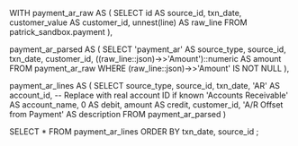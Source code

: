 WITH payment_ar_raw AS (
  SELECT
    id AS source_id,
    txn_date,
    customer_value AS customer_id,
    unnest(line) AS raw_line
  FROM patrick_sandbox.payment
),

payment_ar_parsed AS (
  SELECT
    'payment_ar' AS source_type,
    source_id,
    txn_date,
    customer_id,
    ((raw_line::json)->>'Amount')::numeric AS amount
  FROM payment_ar_raw
  WHERE (raw_line::json)->>'Amount' IS NOT NULL
),

payment_ar_lines AS (
  SELECT
    source_type,
    source_id,
    txn_date,
    'AR' AS account_id,  -- Replace with real account ID if known
    'Accounts Receivable' AS account_name,
    0 AS debit,
    amount AS credit,
    customer_id,
    'A/R Offset from Payment' AS description
  FROM payment_ar_parsed
)

SELECT *
FROM payment_ar_lines
ORDER BY txn_date, source_id
;
